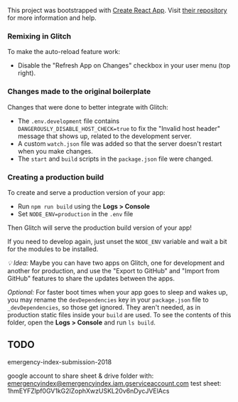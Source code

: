 This project was bootstrapped with [Create React App](https://github.com/facebookincubator/create-react-app). Visit [their repository](https://github.com/facebookincubator/create-react-app) for more information and help.

### Remixing in Glitch

To make the auto-reload feature work:

* Disable the "Refresh App on Changes" checkbox in your user menu (top right).

### Changes made to the original boilerplate

Changes that were done to better integrate with Glitch:

* The `.env.development` file contains `DANGEROUSLY_DISABLE_HOST_CHECK=true` to fix the "Invalid host header" message that shows up, related to the development server.
* A custom `watch.json` file was added so that the server doesn't restart when you make changes.
* The `start` and `build` scripts in the `package.json` file were changed.

### Creating a production build

To create and serve a production version of your app:

* Run `npm run build` using the **Logs > Console**
* Set `NODE_ENV=production` in the `.env` file

Then Glitch will serve the production build version of your app!

If you need to develop again, just unset the `NODE_ENV` variable and wait a bit for the modules to be installed.

_💡 Idea:_ Maybe you can have two apps on Glitch, one for development and another for production, and use the "Export to GitHub" and "Import from GitHub" features to share the updates between the apps. 

_Optional:_ For faster boot times when your app goes to sleep and wakes up, you may rename the `devDependencies` key in your `package.json` file to `_devDependencies`, so those get ignored. They aren't needed, as in production static files inside your `build` are used. To see the contents of this folder, open the **Logs > Console** and run `ls build`.

## TODO

emergency-index-submission-2018

google account to share sheet & drive folder with: emergencyindex@emergencyindex.iam.gserviceaccount.com 
test sheet: 1hmEYFZlpf0GV1kG2lZophXwzUSKL20v6nDycJVElAcs

